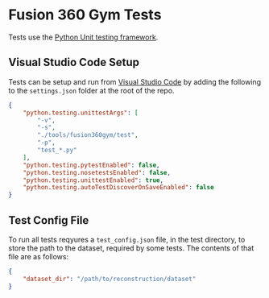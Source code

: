 # Fusion 360 Gym Tests
Tests use the [Python Unit testing framework](https://docs.python.org/3/library/unittest.html). 


## Visual Studio Code Setup
Tests can be setup and run from [Visual Studio Code](https://code.visualstudio.com/docs/python/testing) by adding the following to the `settings.json` folder at the root of the repo.

```json
{
    "python.testing.unittestArgs": [
        "-v",
        "-s",
        "./tools/fusion360gym/test",
        "-p",
        "test_*.py"
    ],
    "python.testing.pytestEnabled": false,
    "python.testing.nosetestsEnabled": false,
    "python.testing.unittestEnabled": true,
    "python.testing.autoTestDiscoverOnSaveEnabled": false
}
```


## Test Config File
To run all tests reqyures a `test_config.json` file, in the test directory, to store the path to the dataset, required by some tests. The contents of that file are as follows:

```json
{
    "dataset_dir": "/path/to/reconstruction/dataset"
}
```